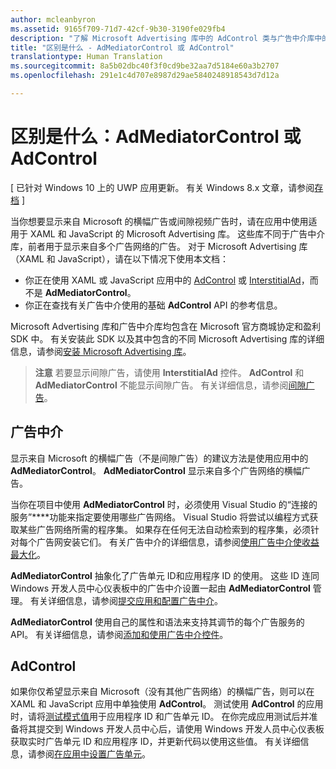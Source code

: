 ```yaml
---
author: mcleanbyron
ms.assetid: 9165f709-71d7-42cf-9b30-3190fe029fb4
description: "了解 Microsoft Advertising 库中的 AdControl 类与广告中介库中的 AdMediatorControl 类之间的区别。"
title: "区别是什么 - AdMediatorControl 或 AdControl"
translationtype: Human Translation
ms.sourcegitcommit: 8a5b02dbc40f3f0cd9be32aa7d5184e60a3b2707
ms.openlocfilehash: 291e1c4d707e8987d29ae5840248918543d7d12a

---
```


# 区别是什么：AdMediatorControl 或 AdControl


\[ 已针对 Windows 10 上的 UWP 应用更新。 有关 Windows 8.x 文章，请参阅[存档](http://go.microsoft.com/fwlink/p/?linkid=619132) \]

当你想要显示来自 Microsoft 的横幅广告或间隙视频广告时，请在应用中使用适用于 XAML 和 JavaScript 的 Microsoft Advertising 库。 这些库不同于广告中介库，前者用于显示来自多个广告网络的广告。 对于 Microsoft Advertising 库（XAML 和 JavaScript），请在以下情况下使用本文档：

* 你正在使用 XAML 或 JavaScript 应用中的 [AdControl](https://msdn.microsoft.com/library/windows/apps/microsoft.advertising.winrt.ui.adcontrol.aspx) 或 [InterstitialAd](https://msdn.microsoft.com/library/windows/apps/microsoft.advertising.winrt.ui.interstitialad.aspx)，而不是 **AdMediatorControl**。
* 你正在查找有关广告中介使用的基础 **AdControl** API 的参考信息。

Microsoft Advertising 库和广告中介库均包含在 Microsoft 官方商城协定和盈利 SDK 中。 有关安装此 SDK 以及其中包含的不同 Microsoft Advertising 库的详细信息，请参阅[安装 Microsoft Advertising 库](install-the-microsoft-advertising-libraries.md)。

>**注意** 若要显示间隙广告，请使用 **InterstitialAd** 控件。 **AdControl** 和 **AdMediatorControl** 不能显示间隙广告。 有关详细信息，请参阅[间隙广告](interstitial-ads.md)。

 

## 广告中介


显示来自 Microsoft 的横幅广告（不是间隙广告）的建议方法是使用应用中的 **AdMediatorControl**。 **AdMediatorControl** 显示来自多个广告网络的横幅广告。

当你在项目中使用 **AdMediatorControl** 时，必须使用 Visual Studio 的“连接的服务”****功能来指定要使用哪些广告网络。 Visual Studio 将尝试以编程方式获取某些广告网络所需的程序集。 如果存在任何无法自动检索到的程序集，必须针对每个广告网安装它们。 有关广告中介的详细信息，请参阅[使用广告中介使收益最大化](use-ad-mediation-to-maximize-revenue.md)。

**AdMediatorControl** 抽象化了广告单元 ID和应用程序 ID 的使用。 这些 ID 连同 Windows 开发人员中心仪表板中的广告中介设置一起由 **AdMediatorControl** 管理。 有关详细信息，请参阅[提交应用和配置广告中介](submit-your-app-and-configure-ad-mediation.md)。

**AdMediatorControl** 使用自己的属性和语法来支持其调节的每个广告服务的 API。 有关详细信息，请参阅[添加和使用广告中介控件](add-and-use-the-ad-mediator-control.md)。

## AdControl


如果你仅希望显示来自 Microsoft（没有其他广告网络）的横幅广告，则可以在 XAML 和 JavaScript 应用中单独使用 **AdControl**。 测试使用 **AdControl** 的应用时，请将[测试模式值](test-mode-values.md)用于应用程序 ID 和广告单元 ID。 在你完成应用测试后并准备将其提交到 Windows 开发人员中心后，请使用 Windows 开发人员中心仪表板获取实时广告单元 ID 和应用程序 ID，并更新代码以使用这些值。 有关详细信息，请参阅[在应用中设置广告单元](set-up-ad-units-in-your-app.md)。

 

 



<!--HONumber=Jun16_HO4-->


